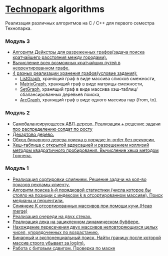 # [Technopark](https://park.vk.company/) algorithms
Реализация различных алгоритмов на С / С++ для первого семестра Технопарка.

### Модуль 3
* [Алгоритм Дейкстры для разреженных графов(задача поиска кратчайшего расстояния между городами).](module3/cities/main.cpp)
* [Вычисление всех возможных кратчайших путей в неорентированном графе.](module3/NumbOfShortestPaths/main.cpp)
* [4 разных реализации хранения графов(условие задания):](module3/Graphs/README(условие).md)
    - [ListGraph](module3/Graphs/ListGraph/src/ListGraph.cpp), хранящий граф в виде массива списков смежности,
    - [MatrixGraph](module3/Graphs/MatrixGraph/src/MatrixGraph.cpp), хранящий граф в виде матрицы смежности,
    - [SetGraph](module3/Graphs/SetGraph/src/SetGraph.cpp), хранящий граф в виде массива хэш-таблиц/сбалансированных деревьев поиска,
    - [ArcGraph](module3/Graphs/ArcGraph/src/ArcGraph.cpp), хранящий граф в виде одного массива пар {from, to}.
### Модуль 2
* [Самобалансирующееся АВЛ-дерево. Реализация + решение задачи про распределению солдат по росту](module2/AVL_tree_using(soilders)/main.cpp)
* [Декартово дерево.](module2/сartesian_tree/main.cpp)
* [Обход бинарного дерева поиска в порядке in-order без рекурсии.](module2/binary%20tree/main.cpp)
* [Хеш-таблица с открытой адресацией и разрешением коллизий методом квадратичного пробирования. Вычисление хеша методом Горнера.](module2/hash_table/main.cpp)
### Модуль 1
* [Реализация сортировки слиянием. Решение задачи на кол-во показов рекламы клиенту.](module1/7/adv_count_merge_sort.cpp)
* [Алгоритм поиска k-й порядковой статистики (числа которое бы стояло на позиции с индексом k в отсортированном массиве). Поиск медианы и перцентили.](module1/6/main.cpp)
* [Слиянеие K отсортированных массивов при помощи кучи.(Heap merge)](module1/4/heap_merge.cpp)
* [Реализация очереди на двух стеках.](module1/3.3/queue.cpp)
* [Реализация дека на зацикленном динамическом буффере.](module1/3/deq2.cpp)
* [Нахождение пересечения двух массивов неповторяющихся целых чисел, упорядоченных по возрастанию.](module1/2.3/binary3.cpp)
* [Бинарный и экспоненциальный поиск. Найти границу после которой массив строго убывает за log(m).](module1/2/binary.cpp)
* [Работа с битовым сдвигом. Проверка по маске](module1/1/bit.cpp)
